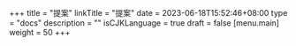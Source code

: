 +++
title = "提案"
linkTitle = "提案"
date = 2023-06-18T15:52:46+08:00
type = "docs"
description = ""
isCJKLanguage = true
draft = false
[menu.main]
    weight = 50
+++